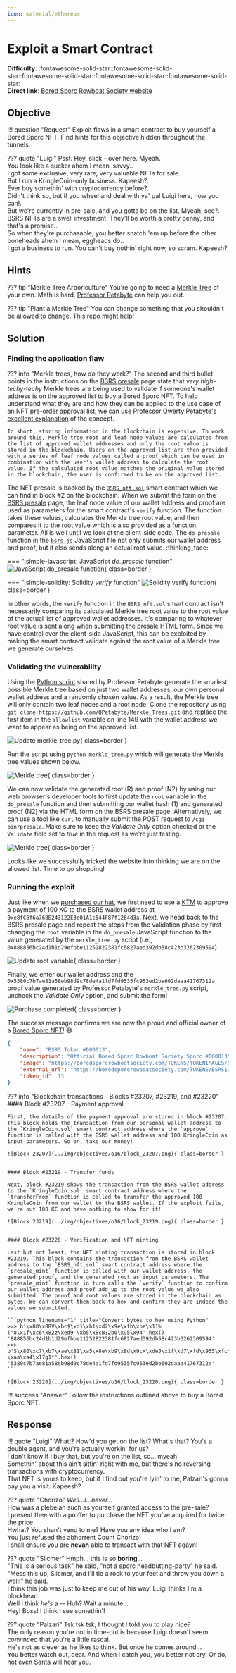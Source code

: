 ```yaml
---
icon: material/ethereum
---
```


# Exploit a Smart Contract

**Difficulty**: :fontawesome-solid-star::fontawesome-solid-star::fontawesome-solid-star::fontawesome-solid-star::fontawesome-solid-star:<br/>
**Direct link**: [Bored Sporc Rowboat Society website](https://boredsporcrowboatsociety.com/)


## Objective

!!! question "Request"
    Exploit flaws in a smart contract to buy yourself a Bored Sporc NFT. Find hints for this objective hidden throughout the tunnels.

??? quote "Luigi"
    Psst. Hey, slick - over here. Myeah.<br/>
    You look like a sucker ahem I mean, savvy..<br/>
    I got some exclusive, very rare, very valuable NFTs for sale..<br/>
    But I run a KringleCoin-only business. Kapeesh?.<br/>
    Ever buy somethin' with cryptocurrency before?.<br/>
    Didn't think so, but if you wheel and deal with ya' pal Luigi here, now you can!.<br/>
    But we're currently in pre-sale, and you gotta be on the list. Myeah, see?.<br/>
    BSRS NFTs are a swell investment. They'll be worth a pretty penny, and that's a promise..<br/>
    So when they're purchasable, you better snatch 'em up before the other boneheads ahem I mean, eggheads do..<br/>
    I got a business to run. You can't buy nothin' right now, so scram. Kapeesh?


## Hints

??? tip "Merkle Tree Arboriculture"
    You're going to need a [Merkle Tree](https://decentralizedthoughts.github.io/2020-12-22-what-is-a-merkle-tree/) of your own. Math is hard. [Professor Petabyte](https://youtu.be/Qt_RWBq63S8) can help you out.

??? tip "Plant a Merkle Tree"
    You can change something that you shouldn't be allowed to change. [This repo](https://github.com/QPetabyte/Merkle_Trees) might help!


## Solution

### Finding the application flaw

??? info "Merkle trees, how *do* they work?"
    The second and third bullet points in the instructions on the [BSRS presale](https://boredsporcrowboatsociety.com/presale.html) page state that *very high-techy-techy* Merkle trees are being used to validate if someone's wallet address is on the approved list to buy a Bored Sporc NFT. To help understand what they are and how they can be applied to the use case of an NFT pre-order approval list, we can use Professor Qwerty Petabyte's [excellent explanation](https://github.com/QPetabyte/Merkle_Trees#merkle_trees) of the concept.

    In short, storing information in the blockchain is expensive. To work around this, Merkle tree root and leaf node values are calculated from the list of approved wallet addresses and only the root value is stored in the blockchain. Users on the approved list are then provided with a series of leaf node values called a proof which can be used in combination with the user's wallet address to calculate the root value. If the calculated root value matches the original value stored in the blockchain, the user is confirmed to be on the approved list.

The NFT presale is backed by the [`BSRS_nft.sol`](../artifacts/objectives/o16/BSRS_nft.sol) smart contract which we can find in block #2 on the blockchain. When we submit the form on the [BSRS presale](https://boredsporcrowboatsociety.com/presale.html) page, the leaf node value of our wallet address and proof are used as parameters for the smart contract's `verify` function. The function takes these values, calculates the Merkle tree root value, and then compares it to the root value which is also provided as a function parameter. All is well until we look at the client-side code. The `do_presale` function in the [`bsrs.js`](../artifacts/objectives/o16/bsrs.js) JavaScript file not only submits our wallet address and proof, but it also sends along an actual root value. :thinking_face:

=== ":simple-javascript: JavaScript *do_presale* function"
    ![JavaScript do_presale function](../img/objectives/o16/javascript_flaw.png){ class=border }

=== ":simple-solidity: Solidity *verify* function"
    ![Solidity verify function](../img/objectives/o16/solidity_verify_function.png){ class=border }

In other words, the `verify` function in the `BSRS_nft.sol` smart contract isn't necessarily comparing its calculated Merkle tree root value to the root value of the actual list of approved wallet addresses. It's comparing to whatever root value is sent along when submitting the presale HTML form. Since we have control over the client-side JavaScript, this can be exploited by making the smart contract validate against the root value of a Merkle tree we generate ourselves.


### Validating the vulnerability

Using the [Python script](https://github.com/QPetabyte/Merkle_Trees) shared by Professor Petabyte generate the smallest possible Merkle tree based on just two wallet addresses, our own personal wallet address and a randomly chosen value. As a result, the Merkle tree will only contain two leaf nodes and a root node. Clone the repository using `git clone https://github.com/QPetabyte/Merkle_Trees.git` and replace the first item in the `allowlist` variable on line 149 with the wallet address we want to appear as being on the approved list.

![Update merkle_tree.py](../img/objectives/o16/merkle_tree_python.png){ class=border }

Run the script using `python merkle_tree.py` which will generate the Merkle tree values shown below.

![Merkle tree](../img/objectives/o16/merkle_tree.png){ class=border }

We can now validate the generated root (R) and proof (N2) by using our web browser's developer tools to first update the `root` variable in the `do_presale` function and then submitting our wallet hash (1) and generated proof (N2) via the HTML form on the BSRS presale page. Alternatively, we can use a tool like `curl` to manually submit the POST request to `/cgi-bin/presale`. Make sure to keep the *Validate Only* option checked or the `Validate` field set to *true* in the request as we're just testing.

![Merkle tree](../img/objectives/o16/validate.png){ class=border }

Looks like we successfully tricked the website into thinking we are on the allowed list. Time to go shopping!


### Running the exploit

Just like when we [purchased our hat](./o14.md), we first need to use a [KTM](https://prod-ktm.kringle.co.in/) to approve a payment of 100 KC to the BSRS wallet address at `0xe8fC6f6a76BE243122E3d01A1c544F87f1264d3a`. Next, we head back to the BSRS presale page and repeat the steps from the validation phase by first changing the `root` variable in the `do_presale` JavaScript function to the value generated by the `merkle_tree.py` script (i.e., `0x888856bc24d1b1d29efbbe11252822381fc6827aed392db58c423b3262309594`).

![Update root variable](../img/objectives/o16/update_root_variable.png){ class=border }

Finally, we enter our wallet address and the `0x5380c7b7ae81a58eb98d9c78de4a1fd7fd9535fc953ed2be602daaa41767312a` proof value generated by Professor Petabyte's `merkle_tree.py` script, uncheck the *Validate Only* option, and submit the form!

![Purchase completed](../img/objectives/o16/purchase_completed.png){ class=border }

The success message confirms we are now the proud and official owner of a [Bored Sporc NFT](../artifacts/objectives/o16/BSRS13.png)! :smile:

```json linenums="1" title="BSRS Token #000013"
{
    "name": "BSRS Token #000013",
    "description": "Official Bored Sporc Rowboat Society Sporc #000013",
    "image": "https://boredsporcrowboatsociety.com/TOKENS/TOKENIMAGES/BSRS13.png",
    "external_url": "https://boredsporcrowboatsociety.com/TOKENS/BSRS13",
    "token_id": 13
}
```

??? info "Blockchain transactions - Blocks #23207, #23219, and #23220"
    #### Block #23207 - Payment approval

    First, the details of the payment approval are stored in block #23207. This block holds the transaction from our personal wallet address to the `KringleCoin.sol` smart contract address where the `approve` function is called with the BSRS wallet address and 100 KringleCoin as input parameters. Go on, take our money!

    ![Block 23207](../img/objectives/o16/block_23207.png){ class=border }


    #### Block #23219 - Transfer funds

    Next, block #23219 shows the transaction from the BSRS wallet address to the `KringleCoin.sol` smart contract address where the `transferFrom` function is called to transfer the approved 100 KringleCoin from our wallet to the BSRS wallet. If the exploit fails, we're out 100 KC and have nothing to show for it!

    ![Block 23219](../img/objectives/o16/block_23219.png){ class=border }


    #### Block #23220 - Verification and NFT minting

    Last but not least, the NFT minting transaction is stored in block #23219. This block contains the transaction from the BSRS wallet address to the `BSRS_nft.sol` smart contract address where the `presale_mint` function is called with our wallet address, the generated proof, and the generated root as input parameters. The `presale_mint` function in turn calls the `verify` function to confirm our wallet address and proof add up to the root value we also submitted. The proof and root values are stored in the blockchain as bytes. We can convert them back to hex and confirm they are indeed the values we submitted.

    ```python linenums="1" title="Convert bytes to hex using Python"
    >>> b'\x88\x88V\xbc$\xd1\xb1\xd2\x9e\xfb\xbe\x11%("8\x1f\xc6\x82z\xed9-\xb5\x8cB;2b0\x95\x94'.hex()
    '888856bc24d1b1d29efbbe11252822381fc6827aed392db58c423b3262309594'
    >>> b'S\x80\xc7\xb7\xae\x81\xa5\x8e\xb9\x8d\x9cx\xdeJ\x1f\xd7\xfd\x955\xfc\x95>\xd2\xbe`-\xaa\xa4\x17g1*'.hex()
    '5380c7b7ae81a58eb98d9c78de4a1fd7fd9535fc953ed2be602daaa41767312a'
    ```

    ![Block 23220](../img/objectives/o16/block_23220.png){ class=border }

!!! success "Answer"
    Follow the instructions outlined above to buy a Bored Sporc NFT.


## Response

!!! quote "Luigi"
    What!? How'd you get on the list? What's that? You's a double agent, and you're actually workin' for us?<br/>
    I don't know if I buy that, but you're on the list, so... myeah.<br/>
    Somethin' about this ain't sittin' right with me, but there's no reversing transactions with cryptocurrency.<br/>
    That NFT is yours to keep, but if I find out you're lyin' to me, Palzari's gonna pay you a visit. Kapeesh?

??? quote "Chorizo"
    *Well...I...never...*<br/>
    How was a plebeian such as yourself granted access to the pre-sale?<br/>
    I present thee with a proffer to purchase the NFT you've acquired for twice the price.<br/>
    Hwhat? You shan't vend to me? Have you any idea who I am?<br/>
    You just refused the abhorrent Count Chorizo!<br/>
    I shall ensure you are **nevah** able to transact with that NFT agayn!

??? quote "Slicmer"
    Hmph... this is so **boring**...<br/>
    "This is a serious task" he said, "not a sporc headbutting-party" he said.<br/>
    "Mess this up, Slicmer, and I'll tie a rock to your feet and throw you down a well!" he said.<br/>
    I think this job was just to keep me out of his way. Luigi thinks I'm a blockhead.<br/>
    Well I think *he's* a -- Huh? Wait a minute...<br/>
    Hey! Boss! I think I see somethin'!

??? quote "Palzari"
    Tsk tsk tsk, I thought I told you to play nice?<br/>
    The only reason you're not in time-out is because Luigi doesn't seem convinced that you're a little rascal.<br/>
    He's not as clever as he likes to think. But once he comes around...<br/>
    You better watch out, dear. And when I catch you, you better not cry. Or do, not even Santa will hear you.
